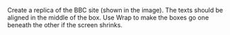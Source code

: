 Create a replica of the BBC site (shown in the image).
The texts should be aligned in the middle of the box.
Use Wrap to make the boxes go one beneath the other if the screen shrinks.